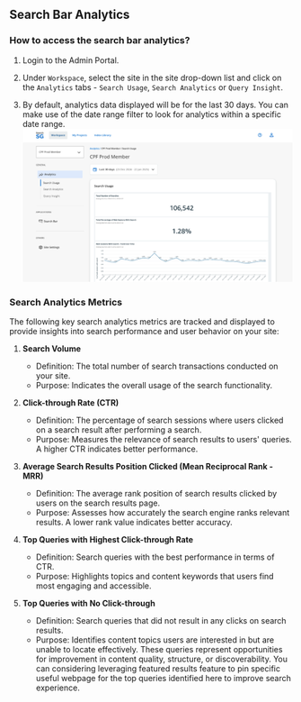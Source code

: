 ## Search Bar Analytics

### How to access the search bar analytics?
1. Login to the Admin Portal.

2. Under `Workspace`, select the site in the site drop-down list and click on the `Analytics` tabs - `Search Usage`, `Search Analytics` or `Query Insight`. 

3. By default, analytics data displayed will be for the last 30 days. You can make use of the date range filter to look for analytics within a specific date range.
![Workspace](images/analytics/workspace.png)



### Search Analytics Metrics
The following key search analytics metrics are tracked and displayed to provide insights into search performance and user behavior on your site:

1. **Search Volume**
    - Definition: The total number of search transactions conducted on your site.
    - Purpose: Indicates the overall usage of the search functionality.

2. **Click-through Rate (CTR)**
    - Definition: The percentage of search sessions where users clicked on a search result after performing a search.
    - Purpose: Measures the relevance of search results to users' queries. A higher CTR indicates better performance.

3. **Average Search Results Position Clicked (Mean Reciprocal Rank - MRR)**
    - Definition: The average rank position of search results clicked by users on the search results page.
    - Purpose: Assesses how accurately the search engine ranks relevant results. A lower rank value indicates better accuracy.

4. **Top Queries with Highest Click-through Rate**
    - Definition: Search queries with the best performance in terms of CTR.
    - Purpose: Highlights topics and content keywords that users find most engaging and accessible.
    
5. **Top Queries with No Click-through**
    - Definition: Search queries that did not result in any clicks on search results.
    - Purpose: Identifies content topics users are interested in but are unable to locate effectively. These queries represent opportunities for improvement in content quality, structure, or discoverability. You can considering leveraging featured results feature to pin specific useful webpage for the top queries identified here to improve search experience.